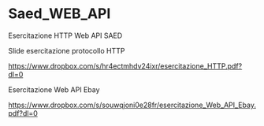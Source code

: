 # Saed_WEB_API
Esercitazione HTTP Web API SAED


Slide esercitazione protocollo HTTP

https://www.dropbox.com/s/hr4ectmhdv24ixr/esercitazione_HTTP.pdf?dl=0

Esercitazione Web API Ebay

https://www.dropbox.com/s/souwqjoni0e28fr/esercitazione_Web_API_Ebay.pdf?dl=0
